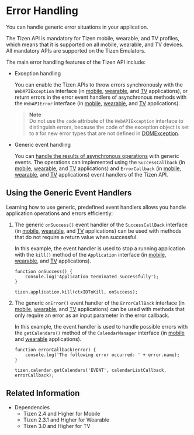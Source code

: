 # Error Handling

You can handle generic error situations in your application.

The Tizen API is mandatory for Tizen mobile, wearable, and TV profiles, which means that it is supported on all mobile, wearable, and TV devices. All mandatory APIs are supported on the Tizen Emulators.

The main error handling features of the Tizen API include:

- Exception handling

  You can enable the Tizen APIs to throw errors synchronously with the `WebAPIException` interface (in [mobile](../../api/latest/device_api/mobile/tizen/tizen.html#WebAPIException), [wearable](../../api/latest/device_api/wearable/tizen/tizen.html#WebAPIException), and [TV](../../api/latest/device_api/tv/tizen/tizen.html#WebAPIException) applications), or return errors in the error event handlers of asynchronous methods with the `WebAPIError` interface (in [mobile](../../api/latest/device_api/mobile/tizen/tizen.html#WebAPIError), [wearable](../../api/latest/device_api/wearable/tizen/tizen.html#WebAPIError), and [TV](../../api/latest/device_api/tv/tizen/tizen.html#WebAPIError) applications).

   > **Note**  
   > Do not use the `code` attribute of the `WebAPIException` interface to distinguish errors, because the code of the exception object is set to `0` for new error types that are not defined in [DOMException](http://www.w3.org/TR/dom/#domexception).

- Generic event handling  

  You can [handle the results of asynchronous operations](#using-the-generic-event-handlers) with generic events. The operations can implemented using the `SuccessCallback` (in [mobile](../../api/latest/device_api/mobile/tizen/tizen.html#SuccessCallback), [wearable](../../api/latest/device_api/wearable/tizen/tizen.html#SuccessCallback), and [TV](../../api/latest/device_api/tv/tizen/tizen.html#SuccessCallback) applications) and `ErrorCallback` (in [mobile](../../api/latest/device_api/mobile/tizen/tizen.html#ErrorCallback), [wearable](../../api/latest/device_api/wearable/tizen/tizen.html#ErrorCallback), and [TV](../../api/latest/device_api/tv/tizen/tizen.html#ErrorCallback) applications) event handlers of the Tizen API.

## Using the Generic Event Handlers

Learning how to use generic, predefined event handlers allows you handle application operations and errors efficiently:

1. The generic `onSuccess()` event handler of the `SuccessCallBack` interface (in [mobile](../../api/latest/device_api/mobile/tizen/tizen.html#SuccessCallback), [wearable](../../api/latest/device_api/wearable/tizen/tizen.html#SuccessCallback), and [TV](../../api/latest/device_api/tv/tizen/tizen.html#SuccessCallback) applications) can be used with methods that do not require a return value when successful.

   In this example, the event handler is used to stop a running application with the `kill()` method of the `Application` interface (in [mobile](../../api/latest/device_api/mobile/tizen/application.html#Application), [wearable](../../api/latest/device_api/wearable/tizen/application.html#Application), and [TV](../../api/latest/device_api/tv/tizen/application.html#Application) applications).

   ```
   function onSuccess() {
       console.log('Application terminated successfully');
   }

   tizen.application.kill(ctxIDToKill, onSuccess);
   ```

2.  The generic `onError()` event handler of the `ErrorCallBack` interface (in [mobile](../../api/latest/device_api/mobile/tizen/tizen.html#ErrorCallback), [wearable](../../api/latest/device_api/wearable/tizen/tizen.html#ErrorCallback), and [TV](../../api/latest/device_api/tv/tizen/tizen.html#ErrorCallback) applications) can be used with methods that only require an error as an input parameter in the error callback.

    In this example, the event handler is used to handle possible errors with the `getCalendars()` method of the `CalendarManager` interface (in [mobile](../../api/latest/device_api/mobile/tizen/calendar.html#CalendarManager) and [wearable](../../api/latest/device_api/wearable/tizen/calendar.html#CalendarManager) applications).

    ```
    function errorCallback(error) {
        console.log('The following error occurred: ' + error.name);
    }

    tizen.calendar.getCalendars('EVENT', calendarListCallback, errorCallback);
    ```

## Related Information
* Dependencies   
   - Tizen 2.4 and Higher for Mobile
   - Tizen 2.3.1 and Higher for Wearable
   - Tizen 3.0 and Higher for TV
